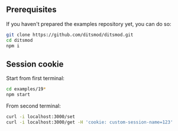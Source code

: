 ## Prerequisites

If you haven't prepared the examples repository yet, you can do so:

```bash
git clone https://github.com/ditsmod/ditsmod.git
cd ditsmod
npm i
```

## Session cookie

Start from first terminal:

```bash
cd examples/19*
npm start
```

From second terminal:

```bash
curl -i localhost:3000/set
curl -i localhost:3000/get -H 'cookie: custom-session-name=123'
```
